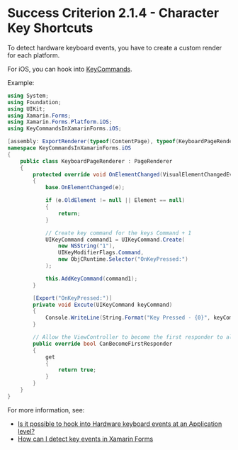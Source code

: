 # Success Criterion 2.1.4 - Character Key Shortcuts

To detect hardware keyboard events, you have to create a custom render for each platform.

For iOS, you can hook into [KeyCommands](https://developer.apple.com/documentation/uikit/uiresponder/1621141-keycommands).

Example:

```csharp
using System;
using Foundation;
using UIKit;
using Xamarin.Forms;
using Xamarin.Forms.Platform.iOS;
using KeyCommandsInXamarinForms.iOS;

[assembly: ExportRenderer(typeof(ContentPage), typeof(KeyboardPageRenderer))]
namespace KeyCommandsInXamarinForms.iOS
{
    public class KeyboardPageRenderer : PageRenderer
    {
        protected override void OnElementChanged(VisualElementChangedEventArgs e)
        {
            base.OnElementChanged(e);

            if (e.OldElement != null || Element == null)
            {
                return;
            }

            // Create key command for the keys Command + 1
            UIKeyCommand command1 = UIKeyCommand.Create(
                new NSString("1"), 
                UIKeyModifierFlags.Command, 
                new ObjCRuntime.Selector("OnKeyPressed:")
            );

            this.AddKeyCommand(command1);
        }

        [Export("OnKeyPressed:")]
        private void Excute(UIKeyCommand keyCommand)
        {
            Console.WriteLine(String.Format("Key Pressed - {0}", keyCommand.Value);
        }

        // Allow the ViewController to become the first responder to allow it to respond to key commands.
        public override bool CanBecomeFirstResponder
        {
            get
            {
                return true;
            }
        }
    }
}
```

For more information, see:

- [Is it possible to hook into Hardware keyboard events at an Application level?](https://stackoverflow.com/questions/47220710/is-it-possible-to-hook-into-hardware-keyboard-events-at-an-application-level)
- [How can I detect key events in Xamarin Forms](https://social.msdn.microsoft.com/Forums/en-US/fc8d198a-2012-43a1-8062-5ff82973b06d/how-can-i-detect-key-events-in-xamarinforms?forum=xamarinforms)
